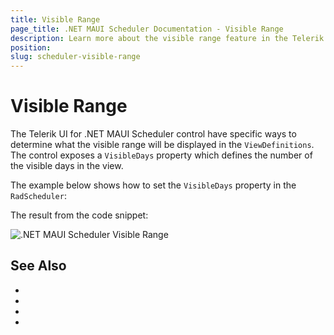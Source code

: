 ```yaml
---
title: Visible Range
page_title: .NET MAUI Scheduler Documentation - Visible Range
description: Learn more about the visible range feature in the Telerik UI for .NET MAUI Scheduler control.
position: 
slug: scheduler-visible-range
---
```


# Visible Range

The Telerik UI for .NET MAUI Scheduler control have specific ways to determine what the visible range will be displayed in the `ViewDefinitions`. The control exposes a `VisibleDays` property which defines the number of the visible days in the view. 

The example below shows how to set the `VisibleDays` property in the `RadScheduler`:

 <snippet id='' />


The result from the code snippet:

![.NET MAUI Scheduler Visible Range](images/)


## See Also

- 
- 
- 
- 